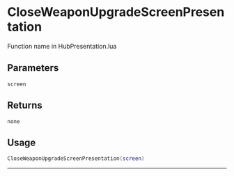 # CloseWeaponUpgradeScreenPresentation
Function name in HubPresentation.lua
## Parameters
`screen`
## Returns
`none`
## Usage
```lua
CloseWeaponUpgradeScreenPresentation(screen)
```
---
